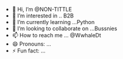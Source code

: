 - 👋 Hi, I’m @NON-TITTLE
- 👀 I’m interested in .. B2B
- 🌱 I’m currently learning ...Python
- 💞️ I’m looking to collaborate on ...Bussnies
- 📫 How to reach me ... @WwhaleDt
- 😄 Pronouns: ...
- ⚡ Fun fact: ...

<!---
NON-TITTLE/NON-TITTLE is a ✨ special ✨ repository because its `README.md` (this file) appears on your GitHub profile.
You can click the Preview link to take a look at your changes.
--->
